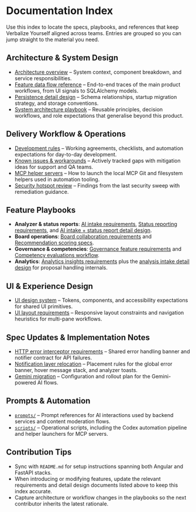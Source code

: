 # Documentation Index

Use this index to locate the specs, playbooks, and references that keep Verbalize Yourself aligned across teams. Entries are grouped so you can jump straight to the material you need.

## Architecture & System Design
- [Architecture overview](architecture.md) – System context, component breakdown, and service responsibilities.
- [Feature data flow reference](data-flow-overview.md) – End-to-end traces of the main product workflows, from UI signals to SQLAlchemy models.
- [Persistence detail design](persistence-detail-design.md) – Schema relationships, startup migration strategy, and storage conventions.
- [System architecture playbook](system-architecture-playbook.md) – Reusable principles, decision workflows, and role expectations that generalise beyond this product.

## Delivery Workflow & Operations
- [Development rules](development-rules.md) – Working agreements, checklists, and automation expectations for day-to-day development.
- [Known issues & workarounds](known-issues.md) – Actively tracked gaps with mitigation ideas for support and QA teams.
- [MCP helper servers](mcp-helper-servers.md) – How to launch the local MCP Git and filesystem helpers used in automation tooling.
- [Security hotspot review](security-review.md) – Findings from the last security sweep with remediation guidance.

## Feature Playbooks
- **Analyzer & status reports**: [AI intake requirements](features/analysis-intake/requirements.md), [Status reporting requirements](features/status-reporting/requirements.md), and [AI intake + status report detail design](features/ai-intake-status-reports/requirements.md).
- **Board operations**: [Board collaboration requirements](features/board/requirements.md) and [Recommendation scoring specs](features/recommendation-scoring/requirements.md).
- **Governance & competencies**: [Governance feature requirements](features/governance/requirements.md) and [Competency evaluations workflow](features/competency-evaluations/requirements.md).
- **Analytics**: [Analytics insights requirements](features/analytics-insights/requirements.md) plus the [analysis intake detail design](features/analysis-intake/detail-design.md) for proposal handling internals.

## UI & Experience Design
- [UI design system](ui-design-system.md) – Tokens, components, and accessibility expectations for shared UI primitives.
- [UI layout requirements](ui-layout-requirements.md) – Responsive layout constraints and navigation heuristics for multi-pane workflows.

## Spec Updates & Implementation Notes
- [HTTP error interceptor requirements](spec-updates/http-error-interceptor.md) – Shared error handling banner and notifier contract for API failures.
- [Notification layer relocation](spec-updates/toast-layer-layout.md) – Placement rules for the global error banner, hover message stack, and analyzer toasts.
- [Gemini migration](spec-updates/gemini-migration.md) – Configuration and rollout plan for the Gemini-powered AI flows.

## Prompts & Automation
- [`prompts/`](../prompts) – Prompt references for AI interactions used by backend services and content moderation flows.
- [`scripts/`](../scripts) – Operational scripts, including the Codex automation pipeline and helper launchers for MCP servers.

## Contribution Tips
- Sync with `README.md` for setup instructions spanning both Angular and FastAPI stacks.
- When introducing or modifying features, update the relevant requirements and detail design documents listed above to keep this index accurate.
- Capture architecture or workflow changes in the playbooks so the next contributor inherits the latest rationale.
